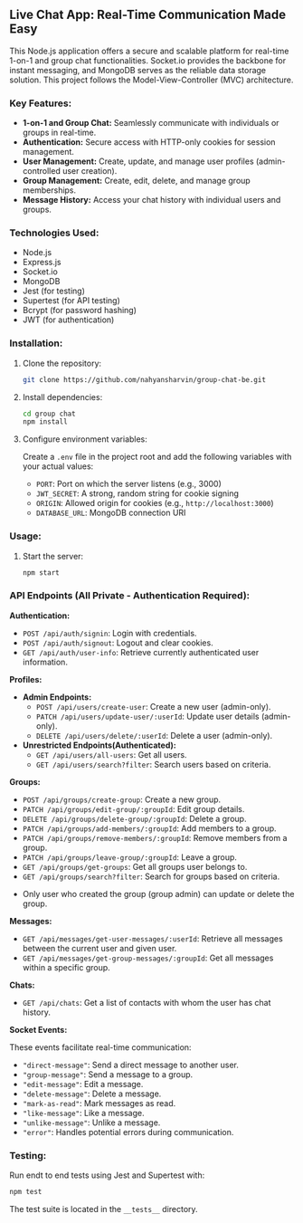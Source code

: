 ## Live Chat App: Real-Time Communication Made Easy

This Node.js application offers a secure and scalable platform for real-time 1-on-1 and group chat functionalities. Socket.io provides the backbone for instant messaging, and MongoDB serves as the reliable data storage solution. This project follows the Model-View-Controller (MVC) architecture.

### Key Features:

* **1-on-1 and Group Chat:** Seamlessly communicate with individuals or groups in real-time.
* **Authentication:** Secure access with HTTP-only cookies for session management.
* **User Management:** Create, update, and manage user profiles (admin-controlled user creation).
* **Group Management:** Create, edit, delete, and manage group memberships.
* **Message History:** Access your chat history with individual users and groups.

### Technologies Used:

* Node.js
* Express.js
* Socket.io
* MongoDB
* Jest (for testing)
* Supertest (for API testing)
* Bcrypt (for password hashing)
* JWT (for authentication)

### Installation:

1. Clone the repository:

   ```bash
   git clone https://github.com/nahyansharvin/group-chat-be.git
   ```

2. Install dependencies:

   ```bash
   cd group chat
   npm install
   ```

3. Configure environment variables:

   Create a `.env` file in the project root and add the following variables with your actual values:

   - `PORT`: Port on which the server listens (e.g., 3000)
   - `JWT_SECRET`: A strong, random string for cookie signing
   - `ORIGIN`: Allowed origin for cookies (e.g., `http://localhost:3000`)
   - `DATABASE_URL`: MongoDB connection URI

### Usage:

1. Start the server:

   ```bash
   npm start
   ```

### API Endpoints (All Private - Authentication Required):

**Authentication:**

- `POST /api/auth/signin`: Login with credentials.
- `POST /api/auth/signout`: Logout and clear cookies.
- `GET /api/auth/user-info`: Retrieve currently authenticated user information.

**Profiles:**

* **Admin Endpoints:**
    - `POST /api/users/create-user`: Create a new user (admin-only).
    - `PATCH /api/users/update-user/:userId`: Update user details (admin-only).
    - `DELETE /api/users/delete/:userId`: Delete a user (admin-only).
* **Unrestricted Endpoints(Authenticated):**
    - `GET /api/users/all-users`: Get all users.
    - `GET /api/users/search?filter`: Search users based on criteria.

**Groups:**

- `POST /api/groups/create-group`: Create a new group.
- `PATCH /api/groups/edit-group/:groupId`: Edit group details.
- `DELETE /api/groups/delete-group/:groupId`: Delete a group.
- `PATCH /api/groups/add-members/:groupId`: Add members to a group.
- `PATCH /api/groups/remove-members/:groupId`: Remove members from a group.
- `PATCH /api/groups/leave-group/:groupId`: Leave a group.
- `GET /api/groups/get-groups`: Get all groups user belongs to.
- `GET /api/groups/search?filter`: Search for groups based on criteria.

* Only user who created the group (group admin) can update or delete the group.

**Messages:**

- `GET /api/messages/get-user-messages/:userId`: Retrieve all messages between the current user and given user.
- `GET /api/messages/get-group-messages/:groupId`: Get all messages within a specific group.

**Chats:**

- `GET /api/chats`: Get a list of contacts with whom the user has chat history.

**Socket Events:**

These events facilitate real-time communication:

- `"direct-message"`: Send a direct message to another user.
- `"group-message"`: Send a message to a group.
- `"edit-message"`: Edit a message.
- `"delete-message"`: Delete a message.
- `"mark-as-read"`: Mark messages as read.
- `"like-message"`: Like a message.
- `"unlike-message"`: Unlike a message.
- `"error"`: Handles potential errors during communication.

### Testing:

Run endt to end tests using Jest and Supertest with:

```bash
npm test
```
The test suite is located in the `__tests__` directory.